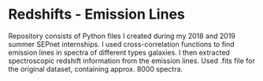 # Redshifts - Emission Lines
Repository consists of Python files I created during my 2018 and 2019 summer SEPnet internships. I used cross-correlation functions to find emission lines in spectra of different types galaxies. I then extracted spectroscopic redshift information from the emission lines. Used .fits file for the original dataset, containing approx. 8000 spectra.
